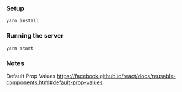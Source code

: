 ### Setup

```
yarn install
```

### Running the server
```
yarn start
```

### Notes

Default Prop Values
https://facebook.github.io/react/docs/reusable-components.html#default-prop-values

